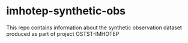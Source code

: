 # imhotep-synthetic-obs
This repo contains information about the synthetic observation dataset produced as part of project OSTST-IMHOTEP
